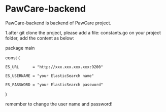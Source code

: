 # PawCare-backend
PawCare-backend is backend of PawCare project.

1.after git clone the project, please add a file: constants.go on your project folder, add the content as below:


package main


const (

	ES_URL      = "http://xxx.xxx.xxx.xxx:9200"
	
	ES_USERNAME = "your ElasticSearch name"
	
	ES_PASSWORD = "your ElasticSearch password"
)


remember to change the user name and password!


